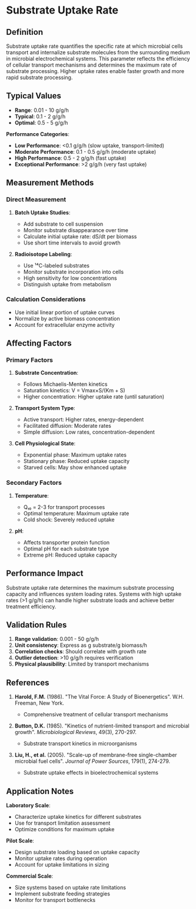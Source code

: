 <!--
Parameter ID: substrate_uptake_rate
Category: biological
Generated: 2025-01-16T11:08:00.000Z
-->

# Substrate Uptake Rate

## Definition

Substrate uptake rate quantifies the specific rate at which microbial cells
transport and internalize substrate molecules from the surrounding medium in
microbial electrochemical systems. This parameter reflects the efficiency of
cellular transport mechanisms and determines the maximum rate of substrate
processing. Higher uptake rates enable faster growth and more rapid substrate
processing.

## Typical Values

- **Range**: 0.01 - 10 g/g/h
- **Typical**: 0.1 - 2 g/g/h
- **Optimal**: 0.5 - 5 g/g/h

**Performance Categories**:

- **Low Performance**: <0.1 g/g/h (slow uptake, transport-limited)
- **Moderate Performance**: 0.1 - 0.5 g/g/h (moderate uptake)
- **High Performance**: 0.5 - 2 g/g/h (fast uptake)
- **Exceptional Performance**: >2 g/g/h (very fast uptake)

## Measurement Methods

### Direct Measurement

1. **Batch Uptake Studies**:

   - Add substrate to cell suspension
   - Monitor substrate disappearance over time
   - Calculate initial uptake rate: dS/dt per biomass
   - Use short time intervals to avoid growth

2. **Radioisotope Labeling**:
   - Use ¹⁴C-labeled substrates
   - Monitor substrate incorporation into cells
   - High sensitivity for low concentrations
   - Distinguish uptake from metabolism

### Calculation Considerations

- Use initial linear portion of uptake curves
- Normalize by active biomass concentration
- Account for extracellular enzyme activity

## Affecting Factors

### Primary Factors

1. **Substrate Concentration**:

   - Follows Michaelis-Menten kinetics
   - Saturation kinetics: V = Vmax×S/(Km + S)
   - Higher concentration: Higher uptake rate (until saturation)

2. **Transport System Type**:

   - Active transport: Higher rates, energy-dependent
   - Facilitated diffusion: Moderate rates
   - Simple diffusion: Low rates, concentration-dependent

3. **Cell Physiological State**:
   - Exponential phase: Maximum uptake rates
   - Stationary phase: Reduced uptake capacity
   - Starved cells: May show enhanced uptake

### Secondary Factors

1. **Temperature**:

   - Q₁₀ = 2-3 for transport processes
   - Optimal temperature: Maximum uptake rate
   - Cold shock: Severely reduced uptake

2. **pH**:
   - Affects transporter protein function
   - Optimal pH for each substrate type
   - Extreme pH: Reduced uptake capacity

## Performance Impact

Substrate uptake rate determines the maximum substrate processing capacity and
influences system loading rates. Systems with high uptake rates (>1 g/g/h) can
handle higher substrate loads and achieve better treatment efficiency.

## Validation Rules

1. **Range validation**: 0.001 - 50 g/g/h
2. **Unit consistency**: Express as g substrate/g biomass/h
3. **Correlation checks**: Should correlate with growth rate
4. **Outlier detection**: >10 g/g/h requires verification
5. **Physical plausibility**: Limited by transport mechanisms

## References

1. **Harold, F.M.** (1986). "The Vital Force: A Study of Bioenergetics". W.H.
   Freeman, New York.

   - Comprehensive treatment of cellular transport mechanisms

2. **Button, D.K.** (1985). "Kinetics of nutrient-limited transport and
   microbial growth". _Microbiological Reviews_, 49(3), 270-297.

   - Substrate transport kinetics in microorganisms

3. **Liu, H., et al.** (2005). "Scale-up of membrane-free single-chamber
   microbial fuel cells". _Journal of Power Sources_, 179(1), 274-279.
   - Substrate uptake effects in bioelectrochemical systems

## Application Notes

**Laboratory Scale**:

- Characterize uptake kinetics for different substrates
- Use for transport limitation assessment
- Optimize conditions for maximum uptake

**Pilot Scale**:

- Design substrate loading based on uptake capacity
- Monitor uptake rates during operation
- Account for uptake limitations in sizing

**Commercial Scale**:

- Size systems based on uptake rate limitations
- Implement substrate feeding strategies
- Monitor for transport bottlenecks
